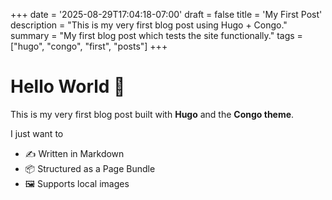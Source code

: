 +++
date = '2025-08-29T17:04:18-07:00'
draft = false
title = 'My First Post'
description = "This is my very first blog post using Hugo + Congo."
summary = "My first blog post which tests the site functionally."
tags = ["hugo", "congo", "first", "posts"]
+++

# Hello World 👋

This is my very first blog post built with **Hugo** and the **Congo theme**.

I just want to 

- ✍️ Written in Markdown
- 📦 Structured as a Page Bundle
- 🖼️ Supports local images